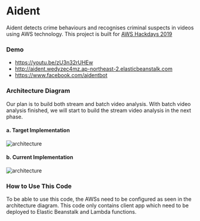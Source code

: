 # Aident
Aident detects crime behaviours and recognises criminal suspects in videos using AWS technology. 
This project is built for [AWS Hackdays 2019](https://aws.agorize.com/en/challenges/indonesia-2019)

### Demo
- https://youtu.be/zU3n32rUHEw
- http://aident.wedyzec4mz.ap-northeast-2.elasticbeanstalk.com
- https://www.facebook.com/aidentbot

### Architecture Diagram
Our plan is to build both stream and batch video analysis. With batch video analysis finished, we will start to build the stream video analysis in the next phase.

#### a. Target Implementation
![architecture](https://github.com/johannesridho/aident/blob/master/README_files/Aident%20-%20Target%20Architecture.png)

#### b. Current Implementation
![architecture](https://github.com/johannesridho/aident/blob/master/README_files/Aident%20-%20Current%20Architecture.png)

### How to Use This Code
To be able to use this code, the AWSs need to be configured as seen in the architecture diagram. This code only contains client app which need to be deployed to Elastic Beanstalk and Lambda functions. 
